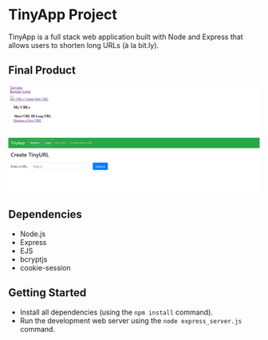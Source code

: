 # TinyApp Project

TinyApp is a full stack web application built with Node and Express that allows users to shorten long URLs (à la bit.ly).

## Final Product

!["Main Page"](https://github.com/mahee045/tinyapp/blob/main/docs/main%20page.png)
!["Adding URL Page"](https://github.com/mahee045/tinyapp/blob/main/docs/addinglinkpage.png)

## Dependencies

- Node.js
- Express
- EJS
- bcryptjs
- cookie-session

## Getting Started

- Install all dependencies (using the `npm install` command).
- Run the development web server using the `node express_server.js` command.